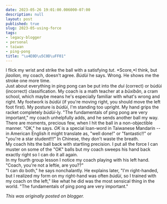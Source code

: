 ```yaml
---
date: 2023-05-26 19:01:00.006000-07:00
description: null
layout: post
published: true
slug: 2023-05-using-force
tags:
- legacy-blogger
- personal
- taiwan
- ping-pong
title: "\u4E0D\u5C0D\uFF01"
---
```



I flick my wrist and strike the ball with a satisfying *tut*. *Score,*I think, but *jìaolìan,* my coach, doesn't agree. *Búdùi* he says. Wrong. He shows me the stroke one more time.  
Just about everything in ping pong can be put into the *duì* (correct) or búdùi (incorrect) classification. My coach is a math teacher at a *bǔxíbān*, a cram school, which maybe means he's especially familiar with what's wrong and right. My footwork is *búdùi* (if you're moving right, you should move the left foot first). My posture is *búdùi*, I'm standing too upright. My hand grips the racket completely *búdùi*-ly. "The fundamentals of ping pong are very important," my coach unhelpfully adds, and he sends another ball my way.  
There are moments, precious few, when I hit the ball in a non-objectible manner. "OK," he says. *OK* is a special loan-word in Taiwanese Mandarin -- in American English it might translate as, "well done!" or "fantastic!!" or "you're a star student!!!" In Chinese, they don't waste the breath.  
My coach hits the ball back with startling precision. I put all the force I can muster on some of the "OK" balls but my coach sweeps his hand back exactly right so I can do it all again.   
In my fourth group lesson I notice my coach playing with his left hand.  
"Coach, you're not a leftie, are you??"   
"I can do both," he says nonchalantly. He explains later, "I'm right-handed, but I realized my form on my right-hand was often *búdùi*, so I trained with my coach on the left," like what he did was the most sensical thing in the world. "The fundamentals of ping pong are very important."

*This was originally posted on blogger.*
